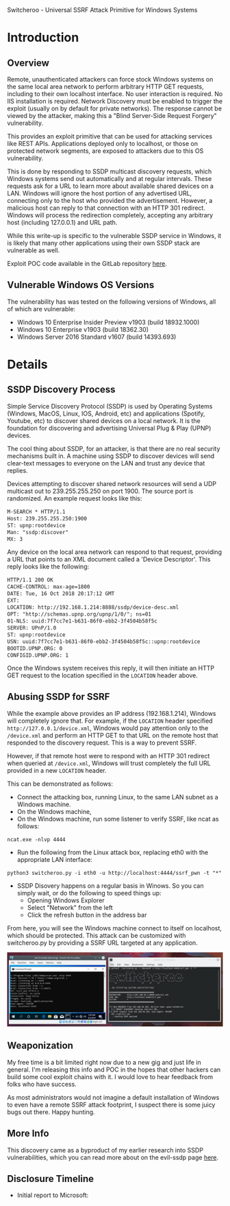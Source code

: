 Switcheroo - Universal SSRF Attack Primitive for Windows Systems

# Introduction

## Overview
Remote, unauthenticated attackers can force stock Windows systems on the same local area network to perform arbitrary HTTP GET requests, including to their own localhost interface. No user interaction is required. No IIS installation is required. Network Discovery must be enabled to trigger the exploit (usually on by default for private networks). The response cannot be viewed by the attacker, making this a "Blind Server-Side Request Forgery" vulnerability.

This provides an exploit primitive that can be used for attacking services like REST APIs. Applications deployed only to localhost, or those on protected network segments, are exposed to attackers due to this OS vulnerability.

This is done by responding to SSDP multicast discovery requests, which Windows systems send out automatically and at regular intervals. These requests ask for a URL to learn more about available shared devices on a LAN. Windows will ignore the host portion of any advertised URL, connecting only to the host who provided the advertisement. However, a malicious host can reply to that connection with an HTTP 301 redirect. Windows will process the redirection completely, accepting any arbitrary host (including 127.0.0.1) and URL path.

While this write-up is specific to the vulnerable SSDP service in Windows, it is likely that many other applications using their own SSDP stack are vulnerable as well.

Exploit POC code available in the GitLab repository [here](https://gitlab.com/initstring/swicheroo).

## Vulnerable Windows OS Versions
The vulnerability has was tested on the following versions of Windows, all of which are vulnerable:
- Windows 10 Enterprise Insider Preview v1903 (build 18932.1000)
- Windows 10 Enterprise v1903 (build 18362.30)
- Windows Server 2016 Standard v1607 (build 14393.693)

# Details

## SSDP Discovery Process
Simple Service Discovery Protocol (SSDP) is used by Operating Systems (Windows, MacOS, Linux, IOS, Android, etc) and applications (Spotify, Youtube, etc) to discover shared devices on a local network. It is the foundation for discovering and advertising Universal Plug & Play (UPNP) devices.

The cool thing about SSDP, for an attacker, is that there are no real security mechanisms built in. A machine using SSDP to discover devices will send clear-text messages to everyone on the LAN and trust any device that replies.

Devices attempting to discover shared network resources will send a UDP multicast out to 239.255.255.250 on port 1900. The source port is randomized. An example request looks like this:

```
M-SEARCH * HTTP/1.1
Host: 239.255.255.250:1900
ST: upnp:rootdevice
Man: "ssdp:discover"
MX: 3
```

Any device on the local area network can respond to that request, providing a URL that points to an XML document called a 'Device Descriptor'. This reply looks like the following:

```
HTTP/1.1 200 OK
CACHE-CONTROL: max-age=1800
DATE: Tue, 16 Oct 2018 20:17:12 GMT
EXT:
LOCATION: http://192.168.1.214:8888/ssdp/device-desc.xml
OPT: "http://schemas.upnp.org/upnp/1/0/"; ns=01
01-NLS: uuid:7f7cc7e1-b631-86f0-ebb2-3f4504b58f5c
SERVER: UPnP/1.0
ST: upnp:rootdevice
USN: uuid:7f7cc7e1-b631-86f0-ebb2-3f4504b58f5c::upnp:rootdevice
BOOTID.UPNP.ORG: 0
CONFIGID.UPNP.ORG: 1
```

Once the Windows system receives this reply, it will then initiate an HTTP GET request to the location specified in the `LOCATION` header above. 

## Abusing SSDP for SSRF
While the example above provides an IP address (192.168.1.214), Windows will completely ignore that. For example, if the `LOCATION` header specified `http://127.0.0.1/device.xml`, Windows would pay attention only to the `/device.xml` and perform an HTTP GET to that URL on the remote host that responded to the discovery request. This is a way to prevent SSRF.

However, if that remote host were to respond with an HTTP 301 redirect when queried at `/device.xml`, Windows will trust completely the full URL provided in a new `LOCATION` header.

This can be demonstrated as follows:
- Connect the attacking box, running Linux, to the same LAN subnet as a Windows machine.
- On the Windows machine, 
- On the Windows machine, run some listener to verify SSRF, like ncat as follows:

```
ncat.exe -nlvp 4444
```

- Run the following from the Linux attack box, replacing eth0 with the appropriate LAN interface:

```
python3 switcheroo.py -i eth0 -u http://localhost:4444/ssrf_pwn -t "*"
```

- SSDP Disovery happens on a regular basis in Winows. So you can simply wait, or do the following to speed things up:
  - Opening Windows Explorer
  - Select "Network" from the left
  - Click the refresh button in the address bar

From here, you will see the Windows machine connect to itself on localhost, which should be protected. This attack can be customized with switcheroo.py by providing a SSRF URL targeted at any application.

![screenshot](screenshot.png)

## Weaponization
My free time is a bit limited right now due to a new gig and just life in general. I'm releasing this info and POC in the hopes that other hackers can build some cool exploit chains with it. I would love to hear feedback from folks who have success.

As most administrators would not imagine a default installation of Windows to even have a remote SSRF attack footprint, I suspect there is some juicy bugs out there. Happy hunting.

## More Info
This discovery came as a byproduct of my earlier research into SSDP vulnerabilities, which you can read more about on the evil-ssdp page [here](https://gitlab.com/initstring/evil-ssdp).


## Disclosure Timeline
- Initial report to Microsoft:
